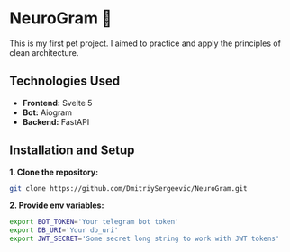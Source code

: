 # NeuroGram 🧠

This is my first pet project. I aimed to practice and apply the principles of clean architecture.

## Technologies Used

- **Frontend:** Svelte 5
- **Bot:** Aiogram
- **Backend:** FastAPI

## Installation and Setup

**1. Clone the repository:**
```bash
git clone https://github.com/DmitriySergeevic/NeuroGram.git
```
**2. Provide env variables:**
```bash
export BOT_TOKEN='Your telegram bot token'
export DB_URI='Your db_uri'
export JWT_SECRET='Some secret long string to work with JWT tokens'
```
